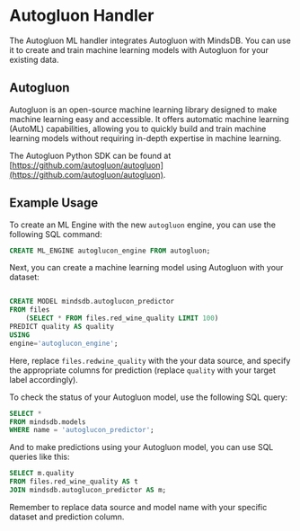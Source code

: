 # Autogluon Handler

The Autogluon ML handler integrates Autogluon with MindsDB. You can use it to create and train machine learning models with Autogluon for your existing data. 

## Autogluon

Autogluon is an open-source machine learning library designed to make machine learning easy and accessible. It offers automatic machine learning (AutoML) capabilities, allowing you to quickly build and train machine learning models without requiring in-depth expertise in machine learning.

The Autogluon Python SDK can be found at [https://github.com/autogluon/autogluon](https://github.com/autogluon/autogluon).

## Example Usage
To create an ML Engine with the new `autogluon` engine, you can use the following SQL command:

```sql
CREATE ML_ENGINE autoglucon_engine FROM autogluon;
```

Next, you can create a machine learning model using Autogluon with your dataset:

```sql

CREATE MODEL mindsdb.autoglucon_predictor
FROM files
    (SELECT * FROM files.red_wine_quality LIMIT 100) 
PREDICT quality AS quality
USING
engine='autoglucon_engine';
```

Here, replace `files.redwine_quality` with the your data source, and specify the appropriate columns for prediction (replace `quality` with your target label accordingly).

To check the status of your Autogluon model, use the following SQL query:

```sql
SELECT *
FROM mindsdb.models
WHERE name = 'autoglucon_predictor';
```

And to make predictions using your Autogluon model, you can use SQL queries like this:

```sql
SELECT m.quality
FROM files.red_wine_quality AS t
JOIN mindsdb.autoglucon_predictor AS m;
```


Remember to replace data source  and model name with your specific dataset and prediction column.
